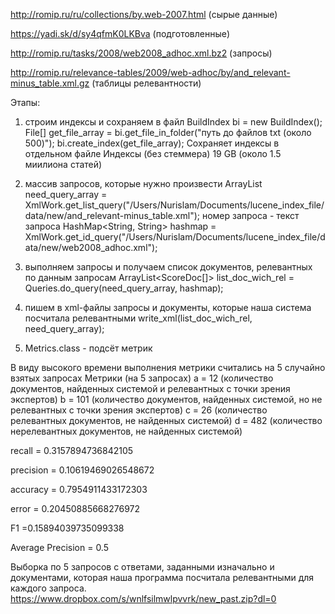 http://romip.ru/ru/collections/by.web-2007.html (сырые данные)

https://yadi.sk/d/sy4qfmK0LKBva (подготовленные)

http://romip.ru/tasks/2008/web2008_adhoc.xml.bz2 (запросы)

http://romip.ru/relevance-tables/2009/web-adhoc/by/and_relevant-minus_table.xml.gz (таблицы релевантности)

Этапы: 

1) строим индексы и сохраняем в файл
        BuildIndex bi = new BuildIndex();
        File[] get_file_array = bi.get_file_in_folder("путь до файлов txt (около 500)");
        bi.create_index(get_file_array);
Сохраняет индексы в отдельном файле
Индексы (без стеммера)
19 GB (около 1.5 миилиона статей)

2)  массив запросов, которые нужно произвести
        ArrayList<String> need_query_array = XmlWork.get_list_query("/Users/Nurislam/Documents/lucene_index_file/data/new/and_relevant-minus_table.xml");
        номер запроса - текст запроса
        HashMap<String, String> hashmap = XmlWork.get_id_query("/Users/Nurislam/Documents/lucene_index_file/data/new/web2008_adhoc.xml");
  
3) выполняем запросы и получаем список документов, релевантных по данным запросам
        ArrayList<ScoreDoc[]> list_doc_wich_rel = Queries.do_query(need_query_array, hashmap);

4) пишем в xml-файлы запросы и документы, которые наша система посчитала релевантными 
        write_xml(list_doc_wich_rel, need_query_array);
  
5) Metrics.class - подсёт метрик

В виду высокого времени выполнения метрики считались на 5 случайно взятых запросах
Метрики (на 5 запросах)
a = 12 (количество документов, найденных системой и релевантных с точки зрения экспертов)
b = 101 (количество документов, найденных системой, но не релевантных с точки зрения экспертов)
c = 26 (количество релевантных документов, не найденных системой)
d = 482 (количество нерелевантных документов, не найденных системой)
 
recall = 0.3157894736842105
 
precision = 0.10619469026548672
 
accuracy = 0.7954911433172303
 
error = 0.20450885668276972
 
F1 =0.15894039735099338
 
Average Precision = 0.5

Выборка по 5 запросов с ответами, заданными изначально и документами, которая наша программа посчитала релевантными для каждого запроса.
https://www.dropbox.com/s/wnlfsilmwlpvvrk/new_past.zip?dl=0
 

 
